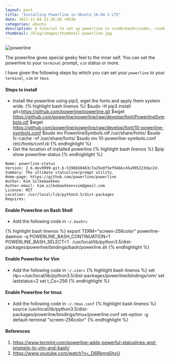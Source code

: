 ```yaml
---
layout: post
title: "Installing Powerline in Ubuntu 16.04.3 LTS"
date: 2017-11-04 12:26:56 +0530
categories: ubuntu
description: A tutorial to set up powerline in <code>bash</code>, <code>vim</code> and <code>tmux</code>.
thumbnail: /blog/images/thumbnail-powerline.jpg
---
```

<style>
{% include custom.css %}
</style>

![powerline](/blog/images/powerline.png)

The powerline gives special geeky feel to the inner self. You can set the powerline to your `terminal` prompt, `vim` status or more.

I have given the following steps by which you can set your `powerline` to your `terminal`, `vim` or `tmux`.

#### Steps to install
- Install the powerline using pip3, wget the fonts and apply them system wide.
{% highlight bash linenos %}
$sudo -H pip3 install git+https://github.com/powerline/powerline.git
$wget https://github.com/powerline/powerline/raw/develop/font/PowerlineSymbols.otf
$wget https://github.com/powerline/powerline/raw/develop/font/10-powerline-symbols.conf
$sudo mv PowerlineSymbols.otf /usr/share/fonts/
$sudo fc-cache -vf /usr/share/fonts/
$sudo mv 10-powerline-symbols.conf /etc/fonts/conf.d/
{% endhighlight %}
- Get the location of installed powerline
{% highlight bash linenos %}
$pip show powerline-status
{% endhighlight %}
```
Name: powerline-status
Version: 2.6.dev9999-git.b-5198b50463c7a29a9f5ef94bbc45a995223dac2d-
Summary: The ultimate statusline/prompt utility.
Home-page: https://github.com/powerline/powerline
Author: Kim Silkebaekken
Author-email: kim.silkebaekken+vim@gmail.com
License: MIT
Location: /usr/local/lib/python3.5/dist-packages
Requires:
```
#### Enable Powerline on Bash Shell
- Add the following code in `~/.bashrc`

{% highlight bash linenos %}
export TERM="screen-256color"
powerline-daemon -q
POWERLINE_BASH_CONTINUATION=1
POWERLINE_BASH_SELECT=1
. /usr/local/lib/python3.5/dist-packages/powerline/bindings/bash/powerline.sh
{% endhighlight %}

#### Enable Powerline for Vim
- Add the following code in `~/.vimrc`
{% highlight bash linenos %}
set  rtp+=/usr/local/lib/python3.5/dist-packages/powerline/bindings/vim/
set laststatus=2
set t_Co=256
{% endhighlight %}

#### Enable Powerline for tmux
- Add the following code in `~/.tmux.conf`
{% highlight bash linenos %}
source /usr/local/lib/python3.5/dist-packages/powerline/bindings/tmux/powerline.conf
set-option -g default-terminal "screen-256color"
{% endhighlight %}


#### References
1. https://www.tecmint.com/powerline-adds-powerful-statuslines-and-prompts-to-vim-and-bash/
2. https://www.youtube.com/watch?v=_D6RkmgShvU
